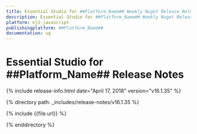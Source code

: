 ```yaml
---
title: Essential Studio for ##Platform_Name## Weekly Nuget Release Release Notes  
description: Essential Studio for ##Platform_Name## Weekly Nuget Release Release Notes  
platform: ej2-javascript
publishingplatform: ##Platform_Name##
documentation: ug
---
```


# Essential Studio for  ##Platform_Name##  Release Notes  

{% include release-info.html date="April 17, 2018"  version="v16.1.35" %} 

{% directory path: _includes/release-notes/v16.1.35 %}

{% include {{file.url}} %}

{% enddirectory %}


